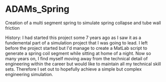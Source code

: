 # ADAMs_Spring
Creation of a multi segment spring to simulate spring collapse and tube wall friction

History:
I had started this project some 7 years ago as I saw it as a fundemental part of a simulation project that I was going to lead. I left before the project started but I'd manage to create a MatLab script to generate a spring coil segment while sitting at home of a night. Now so many years on, I find myself moving away from the technical detail of engineering within the career but would like to maintain all my technical skill sets. Therefore I set out to hopefully achieve a simple but complex engineering simulation.  